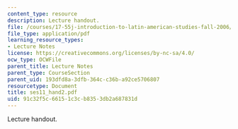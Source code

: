 ```yaml
---
content_type: resource
description: Lecture handout.
file: /courses/17-55j-introduction-to-latin-american-studies-fall-2006/91c32f5c66151c3cb8353db2a687831d_ses11_hand2.pdf
file_type: application/pdf
learning_resource_types:
- Lecture Notes
license: https://creativecommons.org/licenses/by-nc-sa/4.0/
ocw_type: OCWFile
parent_title: Lecture Notes
parent_type: CourseSection
parent_uid: 193dfd8a-3dfb-364c-c36b-a92ce5706807
resourcetype: Document
title: ses11_hand2.pdf
uid: 91c32f5c-6615-1c3c-b835-3db2a687831d
---
```

Lecture handout.